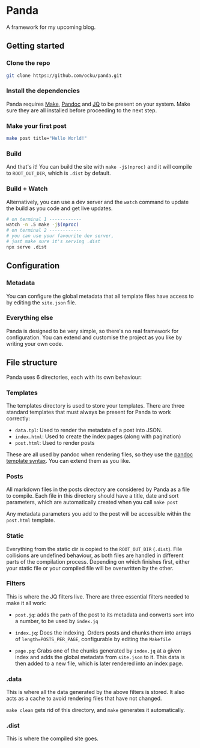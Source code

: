 # Panda

A framework for my upcoming blog.

## Getting started

### Clone the repo

```sh
git clone https://github.com/ocku/panda.git
```

### Install the dependencies

Panda requires [Make](<https://en.wikipedia.org/wiki/Make_(software)>), [Pandoc](https://pandoc.org/) and [JQ](https://github.com/jqlang/jq) to be present on your system. Make sure they are all installed before proceeding to the next step.

### Make your first post

```sh
make post title="Hello World!"
```

### Build

And that's it! You can build the site with `make -j$(nproc)` and it will compile to `ROOT_OUT_DIR`, which is `.dist` by default.

### Build + Watch

Alternatively, you can use a dev server and the `watch` command to update the build as you code and get live updates.

```sh
# on terminal 1 ------------
watch -n .5 make -j$(nproc)
# on terminal 2 ------------
# you can use your favourite dev server,
# just make sure it's serving .dist
npx serve .dist
```

## Configuration

### Metadata

You can configure the global metadata that all template files have access to by editing the `site.json` file.

### Everything else

Panda is designed to be very simple, so there's no real framework for configuration. You can extend and customise the project as you like by writing your own code.

## File structure

Panda uses 6 directories, each with its own behaviour:

### Templates

The templates directory is used to store your templates. There are three standard templates that must always be present for Panda to work correctly:

- `data.tpl`: Used to render the metadata of a post into JSON.
- `index.html`: Used to create the index pages (along with pagination)
- `post.html`: Used to render posts

These are all used by pandoc when rendering files, so they use the [pandoc template syntax](https://pandoc.org/MANUAL.html#template-syntax). You can extend them as you like.

### Posts

All markdown files in the posts directory are considered by Panda as a file to compile. Each file in this directory should have a title, date and sort parameters, which are automatically created when you call `make post`

Any metadata parameters you add to the post will be accessible within the `post.html` template.

### Static

Everything from the static dir is copied to the `ROOT_OUT_DIR` (`.dist`). File collisions are undefined behaviour, as both files are handled in different parts of the compilation process. Depending on which finishes first, either your static file or your compiled file will be overwritten by the other.

### Filters

This is where the JQ filters live. There are three essential filters needed to make it all work:

- `post.jq`: adds the `path` of the post to its metadata and converts `sort` into a number, to be used by `index.jq`

- `index.jq`: Does the indexing. Orders posts and chunks them into arrays of `length=POSTS_PER_PAGE`, configurable by editing the `Makefile`

- `page.pq`: Grabs one of the chunks generated by `index.jq` at a given index and adds the global metadata from `site.json` to it. This data is then added to a new file, which is later rendered into an index page.

### .data

This is where all the data generated by the above filters is stored. It also acts as a cache to avoid rendering files that have not changed.

`make clean` gets rid of this directory, and `make` generates it automatically.

### .dist

This is where the compiled site goes.
